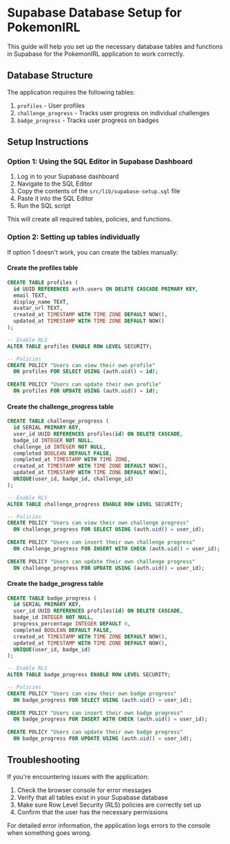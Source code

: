# Supabase Database Setup for PokemonIRL

This guide will help you set up the necessary database tables and functions in Supabase for the PokemonIRL application to work correctly.

## Database Structure

The application requires the following tables:

1. `profiles` - User profiles
2. `challenge_progress` - Tracks user progress on individual challenges
3. `badge_progress` - Tracks user progress on badges

## Setup Instructions

### Option 1: Using the SQL Editor in Supabase Dashboard

1. Log in to your Supabase dashboard
2. Navigate to the SQL Editor
3. Copy the contents of the `src/lib/supabase-setup.sql` file
4. Paste it into the SQL Editor
5. Run the SQL script

This will create all required tables, policies, and functions.

### Option 2: Setting up tables individually

If option 1 doesn't work, you can create the tables manually:

#### Create the profiles table

```sql
CREATE TABLE profiles (
  id UUID REFERENCES auth.users ON DELETE CASCADE PRIMARY KEY,
  email TEXT,
  display_name TEXT,
  avatar_url TEXT,
  created_at TIMESTAMP WITH TIME ZONE DEFAULT NOW(),
  updated_at TIMESTAMP WITH TIME ZONE DEFAULT NOW()
);

-- Enable RLS
ALTER TABLE profiles ENABLE ROW LEVEL SECURITY;

-- Policies
CREATE POLICY "Users can view their own profile" 
  ON profiles FOR SELECT USING (auth.uid() = id);
  
CREATE POLICY "Users can update their own profile" 
  ON profiles FOR UPDATE USING (auth.uid() = id);
```

#### Create the challenge_progress table

```sql
CREATE TABLE challenge_progress (
  id SERIAL PRIMARY KEY,
  user_id UUID REFERENCES profiles(id) ON DELETE CASCADE,
  badge_id INTEGER NOT NULL,
  challenge_id INTEGER NOT NULL,
  completed BOOLEAN DEFAULT FALSE,
  completed_at TIMESTAMP WITH TIME ZONE,
  created_at TIMESTAMP WITH TIME ZONE DEFAULT NOW(),
  updated_at TIMESTAMP WITH TIME ZONE DEFAULT NOW(),
  UNIQUE(user_id, badge_id, challenge_id)
);

-- Enable RLS
ALTER TABLE challenge_progress ENABLE ROW LEVEL SECURITY;

-- Policies
CREATE POLICY "Users can view their own challenge progress" 
  ON challenge_progress FOR SELECT USING (auth.uid() = user_id);
  
CREATE POLICY "Users can insert their own challenge progress" 
  ON challenge_progress FOR INSERT WITH CHECK (auth.uid() = user_id);
  
CREATE POLICY "Users can update their own challenge progress" 
  ON challenge_progress FOR UPDATE USING (auth.uid() = user_id);
```

#### Create the badge_progress table

```sql
CREATE TABLE badge_progress (
  id SERIAL PRIMARY KEY,
  user_id UUID REFERENCES profiles(id) ON DELETE CASCADE,
  badge_id INTEGER NOT NULL,
  progress_percentage INTEGER DEFAULT 0,
  completed BOOLEAN DEFAULT FALSE,
  created_at TIMESTAMP WITH TIME ZONE DEFAULT NOW(),
  updated_at TIMESTAMP WITH TIME ZONE DEFAULT NOW(),
  UNIQUE(user_id, badge_id)
);

-- Enable RLS
ALTER TABLE badge_progress ENABLE ROW LEVEL SECURITY;

-- Policies
CREATE POLICY "Users can view their own badge progress" 
  ON badge_progress FOR SELECT USING (auth.uid() = user_id);
  
CREATE POLICY "Users can insert their own badge progress" 
  ON badge_progress FOR INSERT WITH CHECK (auth.uid() = user_id);
  
CREATE POLICY "Users can update their own badge progress" 
  ON badge_progress FOR UPDATE USING (auth.uid() = user_id);
```

## Troubleshooting

If you're encountering issues with the application:

1. Check the browser console for error messages
2. Verify that all tables exist in your Supabase database
3. Make sure Row Level Security (RLS) policies are correctly set up
4. Confirm that the user has the necessary permissions

For detailed error information, the application logs errors to the console when something goes wrong. 